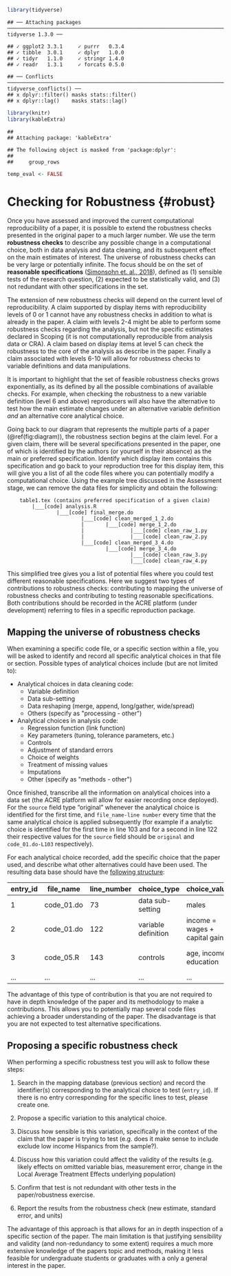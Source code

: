 
```r
library(tidyverse)
```

```
## ── Attaching packages ───────────────────────────────────────────────────────────────────────────────────────────────── tidyverse 1.3.0 ──
```

```
## ✓ ggplot2 3.3.1     ✓ purrr   0.3.4
## ✓ tibble  3.0.1     ✓ dplyr   1.0.0
## ✓ tidyr   1.1.0     ✓ stringr 1.4.0
## ✓ readr   1.3.1     ✓ forcats 0.5.0
```

```
## ── Conflicts ──────────────────────────────────────────────────────────────────────────────────────────────────── tidyverse_conflicts() ──
## x dplyr::filter() masks stats::filter()
## x dplyr::lag()    masks stats::lag()
```

```r
library(knitr)
library(kableExtra)
```

```
## 
## Attaching package: 'kableExtra'
```

```
## The following object is masked from 'package:dplyr':
## 
##     group_rows
```

```r
temp_eval <- FALSE
```
# Checking for Robustness {#robust}

Once you have assessed and improved the current computational reproducibility of a paper, it is possible to extend the robustness checks presented in the original paper to a much larger number. We use the term **robustness checks** to describe any possible change in a computational choice, both in data analysis and data cleaning, and its subsequent effect on the main estimates of interest. The universe of robustness checks can be very large or potentially infinite. The focus should be on the set of **reasonable specifications** ([Simonsohn et. al., 2018](https://urisohn.com/sohn_files/wp/wordpress/wp-content/uploads/Paper-Specification-curve-2018-11-02.pdf)), defined as (1) sensible tests of the research question, (2) expected to be statistically valid, and (3) not redundant with other specifications in the set.

The extension of new robustness checks will depend on the current level of reproducibility. A claim supported by display items with reproducibility levels of 0 or 1 cannot have any robustness checks in addition to what is already in the paper. A claim with levels 2-4 might be able to perform some robustness checks regarding the analysis, but not the specific estimates declared in Scoping (it is not computationally reproducible from analysis data or CRA). A claim based on display items at level 5 can check the robustness to the core of the analysis as describe in the paper. Finally a claim associated with levels 6-10 will allow for robustness checks to variable definitions and data manipulations. 

It is important to highlight that the set of feasible robustness checks grows exponentially, as its defined by all the possible combinations of available checks. For example, when checking the robustness to a new variable definition (level 6 and above) reproducers will also have the alternative to test how the main estimate changes under an alternative variable definition *and* an alternative core analytical choice. 

Going back to our diagram that represents the multiple parts of a paper (\@ref(fig:diagram)), the robustness section begins at the claim level. For a given claim, there will be several specifications presented in the paper, one of which is identified by the authors (or yourself in their absence) as the main or preferred specification. Identify which display item contains this specification and go back to your reproduction tree for this display item, this will give you a list of all the code files where you can potentially modify a computational choice. Using the example tree discussed in the Assessment stage, we can remove the data files for simplicity and obtain the following: 
<!-- Emma: add reference to label in assessment stage-->

        table1.tex (contains preferred specification of a given claim)
            |___[code] analysis.R
                    |___[code] final_merge.do
                            |___[code] clean_merged_1_2.do
                            |       |___[code] merge_1_2.do
                            |               |___[code] clean_raw_1.py
                            |               |___[code] clean_raw_2.py
                            |___[code] clean_merged_3_4.do
                                    |___[code] merge_3_4.do
                                            |___[code] clean_raw_3.py
                                            |___[code] clean_raw_4.py
                                            
This simplified tree gives you a list of potential files where you could test different reasonable specifications. Here we suggest two types of contributions to robustness checks: contributing to mapping the universe of robustness checks and contributing to testing reasonable specifications. Both contributions should be recorded in the ACRE platform (under development) referring to files in a specific reproduction package. 

## Mapping the universe of robustness checks

When examining a specific code file, or a specific section within a file, you will be asked to identify and record all specific analytical choices in that file or section. Possible types of analytical choices include (but are not limited to):  

- Analytical choices in data cleaning code:
  - Variable definition  
  - Data sub-setting  
  - Data reshaping (merge, append, long/gather, wide/spread)  
  - Others (specify as "processing - other")
- Analytical choices in analysis code:   
   - Regression function (link function)  
   - Key parameters (tuning, tolerance parameters, etc.)  
   - Controls  
   - Adjustment of standard errors  
   - Choice of weights  
   - Treatment of missing values  
   - Imputations
   - Other (specify as "methods - other")    

Once finished, transcribe all the information on analytical choices into a data set (the ACRE platform will allow for easier recording once deployed). For the `source` field type “original” whenever the analytical choice is identified for the first time, and  `file_name-line number` every time that the same analytical choice is applied subsequently (for example if a analytic choice is identified for the first time in line 103 and for a second in line 122 their respective values for the `source` field should be `original` and `code_01.do-L103` respectively).

For each analytical choice recorded, add the specific choice that the paper used, and describe what other alternatives could have been used. The resulting data base should have the [following structure](https://docs.google.com/spreadsheets/d/1nZuJSHswbZgaaIfBcyIUGPwG-WIP8zE1Oambud-WoDc/edit?usp=sharing):



|entry_id| file_name  | line_number | choice_type         | choice_value                   | choice_range                  | Source              |
|--------|------------|-------------|---------------------|--------------------------------|-------------------------------|---------------------|
|   1    | code_01.do | 73          | data sub-setting    | males                          | males, female,                | original            |
|   2    | code_01.do | 122         | variable definition | income = wages + capital gains | wages, capital gains, gifts   | "code_01.do-L103"   |
|   3    | code_05.R  | 143         | controls            | age, income, education         | age, income, education, region| original            |
| ...    | ...        | ...         | ...                 | ...                            | ...                           | ...                 |

The advantage of this type of contribution is that you are not required to have in depth knowledge of the paper and its methodology to make a contributions. This allows you to potentially map several code files achieving a broader understanding of the paper. The disadvantage is that you are not expected to test alternative specifications. 

## Proposing a specific robustness check

When performing a specific robustness test you will ask to follow these steps: 

1. Search in the mapping database (previous section) and record the identifier(s) corresponding to the analytical choice to test (`entry_id`). If there is no entry corresponding for the specific lines to test, please create one. 

2. Propose a specific variation to this analytical choice. 

3. Discuss how sensible is this variation, specifically in the context of the claim that the paper is trying to test (e.g. does it make sense to include exclude low income Hispanics from the sample?). 

4. Discuss how this variation could affect the validity of the results (e.g. likely effects on omitted variable bias, measurement error, change in the Local Average Treatment Effects underlying population) 

5. Confirm that test is not redundant with other tests in the paper/robustness exercise. 

6. Report the results from the robustness check (new estimate, standard error, and units)


The advantage of this approach is that allows for an in depth inspection of a specific section of the paper. The main limitation is that justifying sensibility and validity (and non-redundancy to some extent) requires a much more extensive knowledge of the papers topic and methods, making it less feasible for undergraduate students or graduates with a only a general interest in the paper. 


<!--
## Test the robustness of results  

Test the robustness of results to alternative (sensible) specifications

  - Specification curves: DESCRIBE. 
  - Jackknife the preferred estimate: DESCRIBE.  
  - Use ML to select among excoriates: DESCRIBE.    
-->
 



